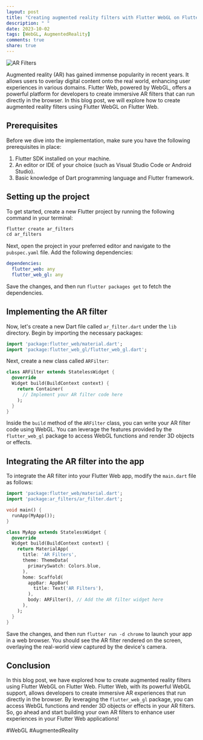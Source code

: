 ```yaml
---
layout: post
title: "Creating augmented reality filters with Flutter WebGL on Flutter Web"
description: " "
date: 2023-10-02
tags: [WebGL, AugmentedReality]
comments: true
share: true
---
```


![AR Filters](https://www.exampleimage.com/ar-filters.jpg)

Augmented reality (AR) has gained immense popularity in recent years. It allows users to overlay digital content onto the real world, enhancing user experiences in various domains. Flutter Web, powered by WebGL, offers a powerful platform for developers to create immersive AR filters that can run directly in the browser. In this blog post, we will explore how to create augmented reality filters using Flutter WebGL on Flutter Web.

## Prerequisites

Before we dive into the implementation, make sure you have the following prerequisites in place:

1. Flutter SDK installed on your machine.
2. An editor or IDE of your choice (such as Visual Studio Code or Android Studio).
3. Basic knowledge of Dart programming language and Flutter framework.

## Setting up the project

To get started, create a new Flutter project by running the following command in your terminal:

```dart
flutter create ar_filters
cd ar_filters
```

Next, open the project in your preferred editor and navigate to the `pubspec.yaml` file. Add the following dependencies:

```yaml
dependencies:
  flutter_web: any
  flutter_web_gl: any
```

Save the changes, and then run `flutter packages get` to fetch the dependencies.

## Implementing the AR filter

Now, let's create a new Dart file called `ar_filter.dart` under the `lib` directory. Begin by importing the necessary packages:

```dart
import 'package:flutter_web/material.dart';
import 'package:flutter_web_gl/flutter_web_gl.dart';
```

Next, create a new class called `ARFilter`:

```dart
class ARFilter extends StatelessWidget {
  @override
  Widget build(BuildContext context) {
    return Container(
      // Implement your AR filter code here
    );
  }
}
```

Inside the `build` method of the `ARFilter` class, you can write your AR filter code using WebGL. You can leverage the features provided by the `flutter_web_gl` package to access WebGL functions and render 3D objects or effects.

## Integrating the AR filter into the app

To integrate the AR filter into your Flutter Web app, modify the `main.dart` file as follows:

```dart
import 'package:flutter_web/material.dart';
import 'package:ar_filters/ar_filter.dart';

void main() {
  runApp(MyApp());
}

class MyApp extends StatelessWidget {
  @override
  Widget build(BuildContext context) {
    return MaterialApp(
      title: 'AR Filters',
      theme: ThemeData(
        primarySwatch: Colors.blue,
      ),
      home: Scaffold(
        appBar: AppBar(
          title: Text('AR Filters'),
        ),
        body: ARFilter(), // Add the AR filter widget here
      ),
    );
  }
}
```

Save the changes, and then run `flutter run -d chrome` to launch your app in a web browser. You should see the AR filter rendered on the screen, overlaying the real-world view captured by the device's camera.

## Conclusion

In this blog post, we have explored how to create augmented reality filters using Flutter WebGL on Flutter Web. Flutter Web, with its powerful WebGL support, allows developers to create immersive AR experiences that run directly in the browser. By leveraging the `flutter_web_gl` package, you can access WebGL functions and render 3D objects or effects in your AR filters. So, go ahead and start building your own AR filters to enhance user experiences in your Flutter Web applications!

\#WebGL #AugmentedReality